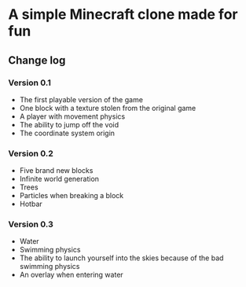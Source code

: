 ﻿# A simple Minecraft clone made for fun
## Change log
### Version 0.1
- The first playable version of the game
- One block with a texture stolen from the original game
- A player with movement physics
- The ability to jump off the void
- The coordinate system origin
### Version 0.2
- Five brand new blocks
- Infinite world generation
- Trees
- Particles when breaking a block
- Hotbar
### Version 0.3
- Water
- Swimming physics
- The ability to launch yourself into the skies because of the bad swimming physics
- An overlay when entering water